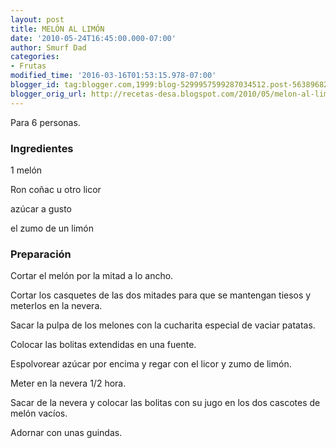 ```yaml
---
layout: post
title: MELÓN AL LIMÓN
date: '2010-05-24T16:45:00.000-07:00'
author: Smurf Dad
categories:
- Frutas
modified_time: '2016-03-16T01:53:15.978-07:00'
blogger_id: tag:blogger.com,1999:blog-5299957599287034512.post-5638968209877893649
blogger_orig_url: http://recetas-desa.blogspot.com/2010/05/melon-al-limon.html
---
```


Para 6 personas.

<h3>Ingredientes</h3>


1 mel&oacute;n

Ron co&ntilde;ac u otro licor

az&uacute;car a gusto

el zumo de un lim&oacute;n

<h3>Preparaci&oacute;n</h3>


Cortar el mel&oacute;n por la mitad a lo ancho.

Cortar los casquetes de las dos mitades para que se mantengan tiesos y meterlos en la nevera.

Sacar la pulpa de los melones con la cucharita especial de vaciar patatas.

Colocar las bolitas extendidas en una fuente.

Espolvorear az&uacute;car por encima y regar con el licor y zumo de lim&oacute;n.

Meter en la nevera 1/2 hora.

Sacar de la nevera y colocar las bolitas con su jugo en los dos cascotes de mel&oacute;n vac&iacute;os.

Adornar con unas guindas.

